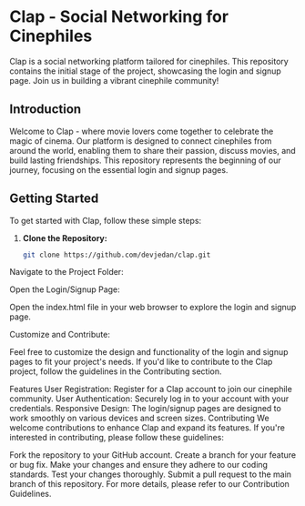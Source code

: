 # Clap - Social Networking for Cinephiles


Clap is a social networking platform tailored for cinephiles. This repository contains the initial stage of the project, showcasing the login and signup page. Join us in building a vibrant cinephile community!


## Introduction

Welcome to Clap - where movie lovers come together to celebrate the magic of cinema. Our platform is designed to connect cinephiles from around the world, enabling them to share their passion, discuss movies, and build lasting friendships. This repository represents the beginning of our journey, focusing on the essential login and signup pages.


## Getting Started

To get started with Clap, follow these simple steps:

1. **Clone the Repository:**

   ```bash
   git clone https://github.com/devjedan/clap.git

Navigate to the Project Folder:

Open the Login/Signup Page:

Open the index.html file in your web browser to explore the login and signup page.

Customize and Contribute:

Feel free to customize the design and functionality of the login and signup pages to fit your project's needs. If you'd like to contribute to the Clap project, follow the guidelines in the Contributing section.

Features
User Registration: Register for a Clap account to join our cinephile community.
User Authentication: Securely log in to your account with your credentials.
Responsive Design: The login/signup pages are designed to work smoothly on various devices and screen sizes.
Contributing
We welcome contributions to enhance Clap and expand its features. If you're interested in contributing, please follow these guidelines:

Fork the repository to your GitHub account.
Create a branch for your feature or bug fix.
Make your changes and ensure they adhere to our coding standards.
Test your changes thoroughly.
Submit a pull request to the main branch of this repository.
For more details, please refer to our Contribution Guidelines.
